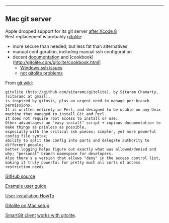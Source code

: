 
---
Mac git server
---
Apple dropped support for its git server [after Xcode 8](https://forums.developer.apple.com/thread/87617)  
Best replacement is probably [gitolite](http://gitolite.com/gitolite/overview.html):
- more secure than needed, but less fat than alternatives
- manual configuration, including manual ssh configuration
- decent [documentation](http://gitolite.com/gitolite/) and
[cookbook](http://gitolite.com/gitolite/cookbook.html]  
  - [Windows ssh issues](http://gitolite.com/gitolite/sts.html#windows-issues)
  - [not gitolite problems](http://gitolite.com/gitolite/emergencies.html#things-that-are-not-gitolite-problems)

From [git wiki](https://git.wiki.kernel.org/index.php/Interfaces,_frontends,_and_tools):  
```
gitolite (http://github.com/sitaramc/gitolite), by Sitaram Chamarty, (sitaramc at gmail),
is inspired by gitosis, plus an urgent need to manage per-branch permissions.
It is written entirely in Perl, and designed to be usable on any Unix machine that managed to install Git and Perl.
It does not require root access to install or use.
Other advantages: an "easy install" script + copious documentation to make things as painless as possible,
especially with the critical ssh pieces; simpler, yet more powerful config file syntax;
ability to split the config into parts and delegate authority to different people;
better logging helps figure out exactly what was allowed/denied and why; "personal" branch namespace for developers.
Also there's a version that allows "deny" in the access control list,
making it truly powerful for pretty much all sorts of access restriction needs
```

[GitHub source](https://github.com/sitaramc/gitolite#readme)  

[Example user guide](https://wiki.physik.uni-bonn.de/computing/UserGuides/index.php/Git_server)  

[User installation HowTo](https://lobotuerto.com/blog/how-to-setup-your-own-private-git-repositories-with-gitolite/)  

[Gitolite on Mac setup](http://automatica.com.au/2011/01/setup-git-server-on-mac-osx-server/)  

[SmartGit client](https://examples.javacodegeeks.com/software-development/git/best-git-clients-linux-windows/)
[works with gitolite](http://smartgit.3668570.n2.nabble.com/Gitolite-SmartGit-td6766776.html).


